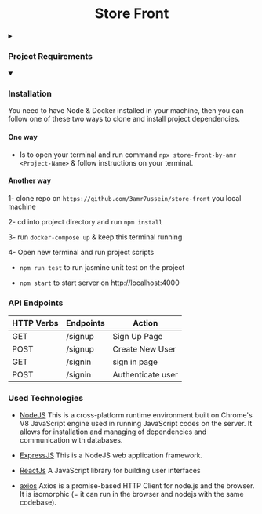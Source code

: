 <div float="left" align="middle"> 
 

 #  Store Front

####
</div>



<details ><summary> 
 
 ### Project Requirements 
 </summary>
 
 Build a JavaScript API based on a requirements given by the stakeholders. You will architect the database, tables, and columns to fulfill the requirements. Create a RESTful API to be accessible to the frontend developer. You will also have written test, secured user information with encryption, and provide tokens for integration into the frontend.


</details>
<details open ><summary> 
  
  ### Installation
  </summary>
  
  You need to have Node & Docker installed in your machine, then you can follow one of these two ways to clone and install project dependencies.
  
  #### One way 
   - Is to open your terminal and run command `npx store-front-by-amr <Project-Name>` & follow instructions on your terminal.
  #### Another way 
   1- clone repo on `https://github.com/3amr7ussein/store-front` you local machine
   
   2- cd into project directory and run `npm install`
   
   3- run `docker-compose up` & keep this terminal running
   
   4- Open new terminal and run project scripts
   
  - `npm run test` to run jasmine unit test on the project
      
  - `npm start` to start server on http://localhost:4000
      
  
</details  >

 

  
### API Endpoints

    
  
  | HTTP Verbs | Endpoints             | Action                                                                         |
  | ---------- | --------------------- | ------------------------------------------------------------------------------ |
  | GET        | /signup               | Sign Up Page                                                                   |
  | POST       | /signup               | Create New User                                           |
  | GET        | /signin                | sign in page |
  | POST       | /signin         | Authenticate user                                         |




  
  
### Used Technologies

  - [NodeJS](https://nodejs.org/) This is a cross-platform runtime environment built on Chrome's V8 JavaScript engine used in running JavaScript codes on the server. It allows for installation and managing of dependencies and communication with databases.

  - [ExpressJS](https://www.expresjs.org/) This is a NodeJS web application framework.

  - [ReactJs](https://reactjs.org/) A JavaScript library for building user interfaces

  - [axios](https://axios-http.com/docs/intro/) Axios is a promise-based HTTP Client for node.js and the browser. It is isomorphic (= it can run in the browser and nodejs with the same codebase).
    
